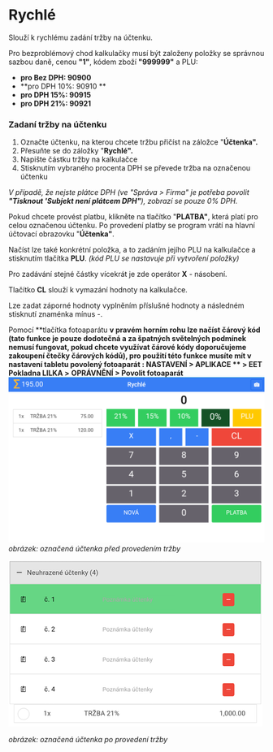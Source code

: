 # Rychlé

Slouží k rychlému zadání tržby na účtenku.

Pro bezproblémový chod kalkulačky musí být založeny položky se správnou sazbou daně, cenou **"1"**, kódem zboží **"999999"** a PLU:

* **pro Bez DPH: 90900**
* **pro DPH 10%: 90910 **
* **pro DPH 15%: 90915**
* **pro DPH 21%: 90921**

### Zadaní tržby na účtenku

1. Označte účtenku, na kterou chcete tržbu přičíst na záložce "**Účtenka".**
2. Přesuňte se do záložky "**Rychlé".**
3. Napište částku tržby na kalkulačce
4. Stisknutím vybraného procenta DPH se převede tržba na označenou účtenku

_V případě, že nejste plátce DPH \(ve "Správa &gt; Firma" je potřeba povolit **"Tisknout 'Subjekt není plátcem DPH"**\), zobrazí se pouze 0% DPH._

Pokud chcete provést platbu, klikněte na tlačítko "**PLATBA"**, která platí pro celou označenou účtenku. Po provedení platby se program vrátí na hlavní účtovací obrazovku "**Účtenka"**.

Načíst lze také konkrétní položka, a to zadáním jejího PLU na kalkulačce a stisknutím tlačítka **PLU**. _\(kód PLU se nastavuje při vytvoření položky\)_

Pro zadávání stejné částky vícekrát je zde operátor **X** - násobení.

Tlačítko **CL** slouží k vymazání hodnoty na kalkulačce.

Lze zadat záporné hodnoty vyplněním příslušné hodnoty a následném stisknutí znaménka mínus -.

Pomocí **tlačítka fotoaparátu **v pravém horním rohu lze načíst čárový kód \(tato funkce je pouze dodotečná a za špatných světelných podmínek nemusí fungovat, pokud chcete využívat čárové kódy doporučujeme zakoupení čtečky čárových kódů\), pro použití této funkce musíte mít v **nastavení tabletu** povolený fotoaparát : **NASTAVENÍ &gt; APLIKACE** ** &gt; EET Pokladna LILKA &gt;** **OPRÁVNĚNÍ &gt; Povolit fotoaparát**![](/assets/suma.png)_obrázek: označená účtenka před provedením tržby_

![](img/quick_before.png)

_obrázek: označená účtenka po provedení tržby_

